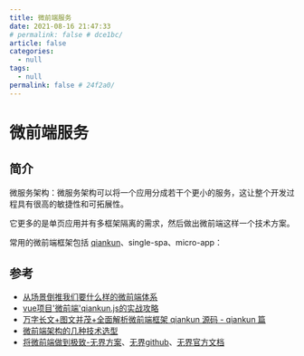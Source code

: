 ```yaml
---
title: 微前端服务
date: 2021-08-16 21:47:33
# permalink: false # dce1bc/
article: false
categories: 
  - null
tags: 
  - null
permalink: false # 24f2a0/
---
```

# 微前端服务


## 简介

微服务架构：微服务架构可以将一个应用分成若干个更小的服务，这让整个开发过程具有很高的敏捷性和可拓展性。

它更多的是单页应用并有多框架隔离的需求，然后做出微前端这样一个技术方案。

常用的微前端框架包括 [qiankun](https://qiankun.umijs.org/zh)、single-spa、micro-app：



## 参考

- [从场景倒推我们要什么样的微前端体系](https://mp.weixin.qq.com/s/gDyRemiwplViMqaEPAW4Vg)
- [vue项目'微前端'qiankun.js的实战攻略](https://segmentfault.com/a/1190000039783062)
- [万字长文+图文并茂+全面解析微前端框架 qiankun 源码 - qiankun 篇](https://github.com/a1029563229/Blogs/tree/master/Source-Code/qiankun/1.md)
- [微前端架构的几种技术选型](https://juejin.cn/post/7113503219904430111)
- [将微前端做到极致-无界方案](https://mp.weixin.qq.com/s/Yt_KKme8rS9p8Fmoq5atDw)、[无界github](https://github.com/Tencent/wujie)、[无界官方文档](https://wujie-micro.github.io/doc/)
